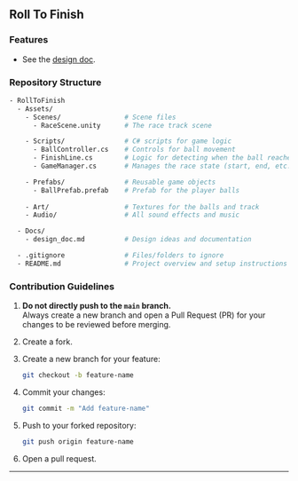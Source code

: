 ## Roll To Finish

### Features
- See the [design doc](./Docs/design_doc.md).

### Repository Structure
```bash
- RollToFinish
  - Assets/
    - Scenes/                # Scene files
      - RaceScene.unity      # The race track scene

    - Scripts/               # C# scripts for game logic
      - BallController.cs    # Controls for ball movement
      - FinishLine.cs        # Logic for detecting when the ball reaches the finish line
      - GameManager.cs       # Manages the race state (start, end, etc.)

    - Prefabs/               # Reusable game objects
      - BallPrefab.prefab    # Prefab for the player balls
  
    - Art/                   # Textures for the balls and track
    - Audio/                 # All sound effects and music

  - Docs/
    - design_doc.md          # Design ideas and documentation

  - .gitignore               # Files/folders to ignore
  - README.md                # Project overview and setup instructions
```

### Contribution Guidelines

1. **Do not directly push to the `main` branch.**  
   Always create a new branch and open a Pull Request (PR) for your changes to be reviewed before merging.

2. Create a fork.

3. Create a new branch for your feature:
   ```bash
   git checkout -b feature-name
   ```
4. Commit your changes:
   ```bash
   git commit -m "Add feature-name"
   ```
5. Push to your forked repository:
   ```bash
   git push origin feature-name
   ```
6. Open a pull request.

---